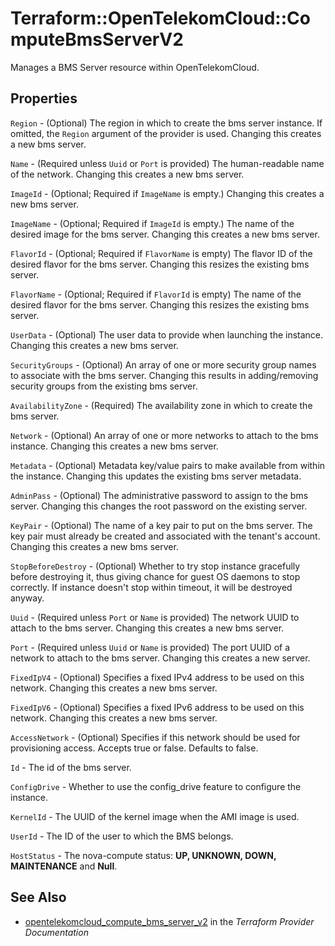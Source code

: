 # Terraform::OpenTelekomCloud::ComputeBmsServerV2

Manages a BMS Server resource within OpenTelekomCloud.

## Properties

`Region` - (Optional) The region in which to create the bms server instance. If omitted, the `Region` argument of the provider is used. Changing this creates a new bms server.

`Name` - (Required unless `Uuid` or `Port` is provided) The human-readable name of the network. Changing this creates a new bms server.

`ImageId` - (Optional; Required if `ImageName` is empty.) Changing this creates a new bms server.

`ImageName` - (Optional; Required if `ImageId` is empty.) The name of the desired image for the bms server. Changing this creates a new bms server.

`FlavorId` - (Optional; Required if `FlavorName` is empty) The flavor ID of the desired flavor for the bms server. Changing this resizes the existing bms server.

`FlavorName` - (Optional; Required if `FlavorId` is empty) The name of the desired flavor for the bms server. Changing this resizes the existing bms server.

`UserData` - (Optional) The user data to provide when launching the instance. Changing this creates a new bms server.

`SecurityGroups` - (Optional) An array of one or more security group names to associate with the bms server. Changing this results in adding/removing security groups from the existing bms server.

`AvailabilityZone` - (Required) The availability zone in which to create the bms server.

`Network` - (Optional) An array of one or more networks to attach to the bms instance. Changing this creates a new bms server.

`Metadata` - (Optional) Metadata key/value pairs to make available from within the instance. Changing this updates the existing bms server metadata.

`AdminPass` - (Optional) The administrative password to assign to the bms server. Changing this changes the root password on the existing server.

`KeyPair` - (Optional) The name of a key pair to put on the bms server. The key pair must already be created and associated with the tenant's account. Changing this creates a new bms server.

`StopBeforeDestroy` - (Optional) Whether to try stop instance gracefully before destroying it, thus giving chance for guest OS daemons to stop correctly. If instance doesn't stop within timeout, it will be destroyed anyway.

`Uuid` - (Required unless `Port`  or `Name` is provided) The network UUID to attach to the bms server. Changing this creates a new bms server.

`Port` - (Required unless `Uuid` or `Name` is provided) The port UUID of a network to attach to the bms server. Changing this creates a new server.

`FixedIpV4` - (Optional) Specifies a fixed IPv4 address to be used on this network. Changing this creates a new bms server.

`FixedIpV6` - (Optional) Specifies a fixed IPv6 address to be used on this network. Changing this creates a new bms server.

`AccessNetwork` - (Optional) Specifies if this network should be used for provisioning access. Accepts true or false. Defaults to false.

`Id` - The id of the bms server.

`ConfigDrive` - Whether to use the config_drive feature to configure the instance.

`KernelId` - The UUID of the kernel image when the AMI image is used.

`UserId` - The ID of the user to which the BMS belongs.

`HostStatus` - The nova-compute status: **UP, UNKNOWN, DOWN, MAINTENANCE** and **Null**.


## See Also

* [opentelekomcloud_compute_bms_server_v2](https://www.terraform.io/docs/providers/opentelekomcloud/r/compute_bms_server_v2.html) in the _Terraform Provider Documentation_